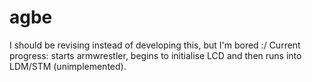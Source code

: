 # agbe
I should be revising instead of developing this, but I'm bored :/
Current progress: starts armwrestler, begins to initialise LCD and then runs into LDM/STM (unimplemented).
